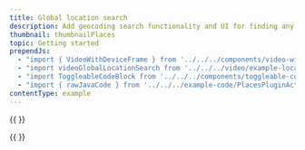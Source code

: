```yaml
---
title: Global location search
description: Add geocoding search functionality and UI for finding any region, country, place, or address in the world.
thumbnail: thumbnailPlaces
topic: Getting started
prependJs:
  - "import { VideoWithDeviceFrame } from '../../../components/video-with-device-frame'"
  - "import videoGlobalLocationSearch from '../../../video/example-locationsearch.mp4'"
  - "import ToggleableCodeBlock from '../../../components/toggleable-code-block'"
  - "import { rawJavaCode } from '../../../example-code/PlacesPluginActivity.js'"
contentType: example
---
```


{{
  <VideoWithDeviceFrame
    videoFile={videoGlobalLocationSearch}
    rotation="vertical"
    device="pixel-2"
  />
}}

<!-- Any notes about this example would go here.  -->

{{
  <ToggleableCodeBlock
    java={rawJavaCode}
  />
}}
